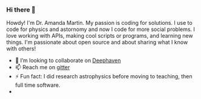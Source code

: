 ### Hi there 👋


Howdy! I'm Dr. Amanda Martin. My passion is coding for solutions. I use to code for physics and astornomy and now I code for more social problems.
I love working with APIs, making cool scripts or programs, and learning new things. I'm passionate about open source and about sharing what I know with others!

- 👯 I’m looking to collaborate on [Deephaven](https://github.com/deephaven)
- 📫 Reach me on [gitter](https://gitter.im/deephaven/deephaven) 
- ⚡ Fun fact: I did research astrophysics before moving to teaching, then full time software.
- 
<!--
**hythloda/hythloda** is a ✨ _special_ ✨ repository because its `README.md` (this file) appears on your GitHub profile.

Here are some ideas to get you started:

- 🔭 I’m currently working on ...
- 🌱 I’m currently learning ...
- 👯 I’m looking to collaborate on ...
- 🤔 I’m looking for help with ...
- 💬 Ask me about ...
- 📫 How to reach me: ...
- 😄 Pronouns: ...
- ⚡ Fun fact: ...
-->
